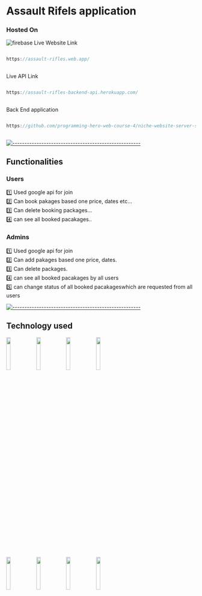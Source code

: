 # Assault Rifels application
### Hosted On     
<img src="https://img.shields.io/badge/firebase-FFCA28.svg?style=for-the-badge&logo=firebase&logoColor=black" alt="firebase"/>
Live Website Link 

```javascript

https://assault-rifles.web.app/
 
```

Live API Link 

```javascript

https://assault-rifles-backend-api.herokuapp.com/
 
```
 
Back End application

```javascript

https://github.com/programming-hero-web-course-4/niche-website-server-side-AhnabShahin/
 
```
 
 
[![-----------------------------------------------------](
https://raw.githubusercontent.com/andreasbm/readme/master/assets/lines/aqua.png)](https://github.com/BaseMax?tab=repositories)
## Functionalities 
### Users
:one: Used google api for join<br/>
:two: Can book pakages based one price, dates etc... <br/>
:three: Can delete booking packages...<br/> 
:four: can see all booked pacakages..<br/>
### Admins
:one: Used google api for join<br/>
:two: Can add pakages based one price, dates.<br/>
:three: Can delete packages.<br/> 
:four: can see all booked pacakages by all users<br/>
:five: can change status of all booked pacakageswhich are requested from all users<br/>

[![-----------------------------------------------------](
https://raw.githubusercontent.com/andreasbm/readme/master/assets/lines/aqua.png)](https://github.com/BaseMax?tab=repositories)

  ## Technology used
 <code><img width="15%" src="https://www.vectorlogo.zone/logos/reactjs/reactjs-ar21.svg"></code>
 <code><img width="15%" src="https://www.vectorlogo.zone/logos/javascript/javascript-ar21.svg"></code>
 <code><img width="15%" src="https://www.vectorlogo.zone/logos/npmjs/npmjs-ar21.svg"></code>
 <code><img width="15%" src="https://www.vectorlogo.zone/logos/getbootstrap/getbootstrap-ar21.svg"></code>
 <br>
   <code><img width="15%" src="https://www.vectorlogo.zone/logos/w3_html5/w3_html5-ar21.svg"></code>
     <code><img width="15%" src="https://www.vectorlogo.zone/logos/netlifyapp_watercss/netlifyapp_watercss-ar21.svg"></code>
       <code><img width="15%" src="https://www.vectorlogo.zone/logos/git-scm/git-scm-ar21.svg"></code>
         <code><img width="15%" src="https://www.vectorlogo.zone/logos/visualstudio_code/visualstudio_code-ar21.svg"></code>

<!-- ![visitors](https://visitor-badge.glitch.me/badge?page_id=https://tourism-23.web.app/) -->
